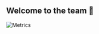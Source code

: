 ## Welcome to the team 🙌

<!--

**Here are some ideas to get you started:**

🙋‍♀️ A short introduction - what is your organization all about?
👀 Contribution guidelines - how do team members dive in?
👩‍💻 Useful resources - where do you keep your docs? Is there anything else the team should know?
🍪 Fun facts - what is your team's favorite snack?
🧙 Remember, you can do mighty things with the power of [Markdown](https://docs.github.com/github/writing-on-github/getting-started-with-writing-and-formatting-on-github/basic-writing-and-formatting-syntax)
-->
![Metrics](https://metrics.lecoq.io/dwdsec?template=classic&repositories=1&code=1&introduction=1&base.indepth=false&base.hireable=false&repositories=100&repositories.batch=100&repositories.forks=false&repositories.affiliations=owner&code.lines=12&code.load=400&code.days=3&code.visibility=public&repositories.featured=fusu&repositories.pinned=0&introduction.title=true&config.timezone=Asia%2FShanghai)
